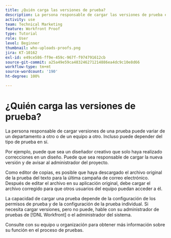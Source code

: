 ```yaml
---
title: ¿Quién carga las versiones de prueba?
description: La persona responsable de cargar las versiones de prueba en  [!DNL  Workfront]  pueden variar. Aprenda de casos de uso comunes para identificar la configuración ideal en su organización.
activity: use
team: Technical Marketing
feature: Workfront Proof
type: Tutorial
role: User
level: Beginner
thumbnail: who-uploads-proofs.png
jira: KT-10162
exl-id: e49ce586-ff9e-459c-967f-f974791612cb
source-git-commit: a25a49e59ca483246271214886ea4dc9c10e8d66
workflow-type: tm+mt
source-wordcount: '190'
ht-degree: 100%

---
```


# ¿Quién carga las versiones de prueba?

La persona responsable de cargar versiones de una prueba puede variar de un departamento a otro o de un equipo a otro. Incluso puede depender del tipo de prueba en sí.

Por ejemplo, puede que sea un diseñador creativo que solo haya realizado correcciones en un diseño. Puede que sea responsable de cargar la nueva versión y de avisar al administrador del proyecto.

Como editor de copias, es posible que haya descargado el archivo original de la prueba del texto para la última campaña de correo electrónico. Después de editar el archivo en su aplicación original, debe cargar el archivo corregido para que otros usuarios del equipo puedan acceder a él.

La capacidad de cargar una prueba depende de la configuración de los permisos de prueba y de la configuración de la prueba individual. Si necesita cargar versiones, pero no puede, hable con su administrador de pruebas de [!DNL Workfront] o el administrador del sistema.

Consulte con su equipo u organización para obtener más información sobre su función en el proceso de pruebas.
